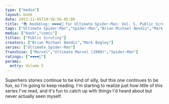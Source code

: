 ```yaml
---
type: ["media"]
layout: book
date: 2023-11-05T19:56:56-05:00
title: "📚 bookblog: ❤️❤️❤️❤️🖤 for Ultimate Spider-Man: Vol. 5, Public Scrutiny, by Brian Michael Bendis and Mark Bagley"
tags: ["Ultimate Spider-Man","Spider-Man","Brian Michael Bendis","Mark Bagley"]
media: ["book","comic"]
titles: ["Public Scrutiny"]
creators: ["Brian Michael Bendis","Mark Bagley"]
series: ["Ultimate Spider-Man"]
franchise: ["Marvel","Ultimate Marvel (2000)","Spider-Man"]
ratings: ["❤️❤️❤️❤️🖤"]
params:
  entry: Volume 5
---
```


Superhero stories continue to be kind of silly, but this one continues to be fun, so I'm going to keep reading. I'm starting to realize just how little of this series I've read, and it's fun to catch up with things I'd heard about but never actually seen myself.
